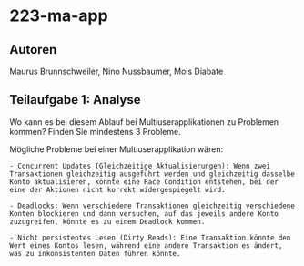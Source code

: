 # 223-ma-app

## Autoren

Maurus Brunnschweiler, Nino Nussbaumer, Mois Diabate

## Teilaufgabe 1: Analyse

Wo kann es bei diesem Ablauf bei Multiuserapplikationen zu Problemen kommen? Finden Sie mindestens 3 Probleme.

Mögliche Probleme bei einer Multiuserapplikation wären:

    - Concurrent Updates (Gleichzeitige Aktualisierungen): Wenn zwei Transaktionen gleichzeitig ausgeführt werden und gleichzeitig dasselbe Konto aktualisieren, könnte eine Race Condition entstehen, bei der eine der Aktionen nicht korrekt widergespiegelt wird.

    - Deadlocks: Wenn verschiedene Transaktionen gleichzeitig verschiedene Konten blockieren und dann versuchen, auf das jeweils andere Konto zuzugreifen, könnte es zu einem Deadlock kommen.

    - Nicht persistentes Lesen (Dirty Reads): Eine Transaktion könnte den Wert eines Kontos lesen, während eine andere Transaktion es ändert, was zu inkonsistenten Daten führen könnte.

